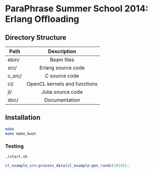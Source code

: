 # ParaPhrase Summer School 2014: Erlang Offloading

## Directory Structure

| Path    | Description 
| ------- |:-----------------------------:|
| ebin/   | Beam files
| src/    | Erlang source code
| c_src/  | C source code
| cl/     | OpenCL kernels and functions
| jl/     | Julia source code
| doc/    | Documentation

## Installation

```bash
make
make make_boot
```

### Testing

```bash
./start.sh
```

```erlang
cl_example_srv:process_data(cl_example:gen_rands(1024)).
```